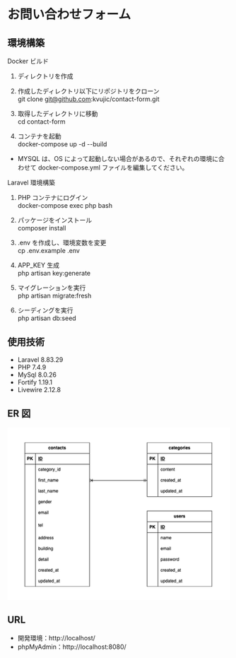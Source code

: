 # お問い合わせフォーム

## 環境構築

Docker ビルド

1. ディレクトリを作成

2. 作成したディレクトリ以下にリポジトリをクローン  
   git clone git@github.com:kvujic/contact-form.git

3. 取得したディレクトリに移動  
   cd contact-form

4. コンテナを起動  
   docker-compose up -d --build

- MYSQL は、OS によって起動しない場合があるので、それぞれの環境に合わせて docker-compose.yml ファイルを編集してください。

Laravel 環境構築

1. PHP コンテナにログイン  
   docker-compose exec php bash

2. パッケージをインストール  
   composer install

3. .env を作成し、環境変数を変更  
   cp .env.example .env

4. APP_KEY 生成  
   php artisan key:generate

7. マイグレーションを実行  
php artisan migrate:fresh

8. シーディングを実行  
   php artisan db:seed

## 使用技術

- Laravel 8.83.29
- PHP 7.4.9
- MySql 8.0.26
- Fortify 1.19.1
- Livewire 2.12.8

## ER 図

![ER図](./images/er-diagram.png)

## URL

- 開発環境：http://localhost/
- phpMyAdmin：http://localhost:8080/
